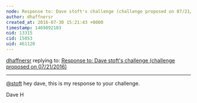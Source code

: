 ```yaml
---
node: Response to: Dave stoft's challenge (challenge proposed on 07/21/2016)
author: dhaffnersr
created_at: 2016-07-30 15:21:43 +0000
timestamp: 1469892103
nid: 13315
cid: 15053
uid: 461120
---
```




[dhaffnersr](../profile/dhaffnersr) replying to: [Response to: Dave stoft's challenge (challenge proposed on 07/21/2016)](../notes/dhaffnersr/07-30-2016/response-to-dave-stoft-s-challenge-challenge-proposed-on-07-21-2016)

----
[@stoft](/profile/stoft) hey dave, this is my response to your challenge.

Dave H